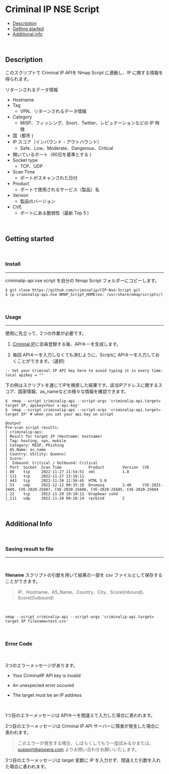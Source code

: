 # Criminal IP NSE Script

- [Description](#description)
- [Getting started](#getting-started)
- [Additional info](#additional-info)

<br/>

## Description
このスクリプトで Criminal IP APIを Nmap Script に連動し、IP に関する情報を得られます。


リターンされるデータ情報

- Hostname 
- Tag 
    - VPN、リターンされるデータ情報
- Category 
    - MISP、フィッシング、Snort、Twitter、レピュテーションなどの IP 特徴
- 国（都市 )
- IP スコア（インバウンド・アウトバウンド）
    - Safe、Low、Moderate、Dangerous、Critical
- 開いているポート（60日を基準とする )
- Socket type
    - TCP、UDP
- Scan Time 
    - ポートがスキャンされた日付
- Product 
    - ポートで使用されるサービス（製品）名
- Version 
    - 製品のバージョン
- CVE 
    - ポートにある脆弱性（最新 Top 5 )

<br/>

## Getting started 
<br/>

### Install
- - -

criminalip-api.nse script を自分の Nmap Script フォルダーにコピーします。

```
$ git clone https://github.com/criminalip/CIP-Nse-Script.git
$ cp criminalip-api.nse NMAP_Script_HOME(ex: /usr/share/nmap/scripts/)
```
<br/>

### Usage
- - -

使用に先立って、2つの作業が必要です。

1. [Criminal IP](https://www.criminalip.io/ja)に会員登録する後、APIキーを生成します。 

2. 毎回 APIキーを入力しなくても済むように、Scriptに APIキーを入力しておくことができます。（選択)

```
-- Set your Criminal IP API key here to avoid typing it in every time:
local apiKey = ""
```

下の例はスクリプトを通じてIPを検索した結果です。該当IPアドレスに関するスコア、国家情報、as_nameなどの様々な情報を確認できます。
```
$  nmap --script criminalip-api --script-args 'criminalip-api.target= target IP, apikey=Your x-api-key'
$  nmap --script criminalip-api --script-args 'criminalip-api.target= target IP' # when you set your api-key on script

@output
Pre-scan script results:
| criminalip-api: 
| Result for target IP (Hostname: hostname)
| Tag: hosting, vpn, mobile
| Category: MISP, Phishing
| AS_Name: as_name
| Country: US(City: Queens) 
| Score:
|  Inbound: Critical / Outbound: Critical
| Port  Socket  Scan Time            Product        Version  CVE
| 80    tcp     2022-11-27 21:54:51  xml            1.0      
| 111   tcp     2022-11-27 13:16:11                          
| 443   tcp     2022-11-20 12:56:45  HTML 5.0                
| 53    udp     2022-12-12 08:35:18  Dnsmasq        2.40     CVE-2021-3448, CVE-2020-25687, CVE-2020-25686, CVE-2020-25685, CVE-2020-25684
| 22    tcp     2022-11-29 19:10:11  Dropbear sshd           
|_111   udp     2022-11-28 09:26:14  rpcbind        2   
```
<br/>

## Additional Info
<br/>

### Saving result to file
- - -
<br/>

**filename** スクリプトの引数を用いて結果の一部を csv ファイルとして保存することができます。
> IP、Hostname、AS_Name、Country、City、Score(Inbound)、Score(Outbound)

<br/>

```
nmap --script criminalip-api --script-args 'criminalip-api.target= target IP filename=test.csv'
```
<br/>

### Error Code

<br/>

3つのエラーメッセージがあります。

- Your CriminalIP API key is invalid

- An unexpected error occured 

- The target must be an IP address

</br>


1つ目のエラーメッセージは APIキーを間違えて入力した場合に表われます。 

2つ目のエラーメッセージは Criminal IP API サーバーに障害が発生した場合に表われます。
> このエラーが発生する場合、しばらくしてもう一度試みるかまたは、 support@aispera.com よりお問い合わせお願いいたします。

3つ目のエラーメッセージは target 変数に IP を入力せず、間違えた引数を入れた場合に表われます。